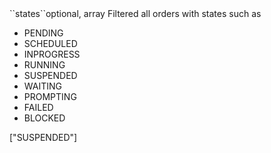 <tr><td>``states``</td><td>optional, array</td>
<td>Filtered all orders with states such as
<ul>
<li>PENDING</li>
<li>SCHEDULED</li>
<li>INPROGRESS</li>
<li>RUNNING</li>
<li>SUSPENDED</li>
<li>WAITING</li>
<li>PROMPTING</li>
<li>FAILED</li>
<li>BLOCKED</li>
</ul>
</td><td>["SUSPENDED"]</td><td></td></tr>
